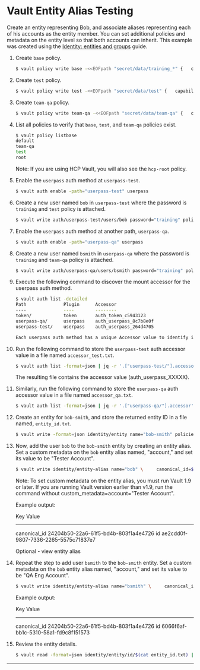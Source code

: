 # Vault Entity Alias Testing
Create an entity representing Bob, and associate aliases representing each of his accounts as the entity member. You can set additional policies and metadata on the entity level so that both accounts can inherit. This example was created using the [Identity: entities and groups](https://developer.hashicorp.com/vault/tutorials/auth-methods/identity) guide.

1. Create `base` policy.
    
    ```bash
    $ vault policy write base -<<EOFpath "secret/data/training_*" {   capabilities = ["create", "read"]}EOF
    ```
    
2. Create `test` policy.
    
    ```bash
    $ vault policy write test -<<EOFpath "secret/data/test" {   capabilities = [ "create", "read", "update", "delete" ]}EOF
    ```

3. Create `team-qa` policy.
    
    ```bash
    $ vault policy write team-qa -<<EOFpath "secret/data/team-qa" {   capabilities = [ "create", "read", "update", "delete" ]}EOF
    ```

4. List all policies to verify that `base`, `test`, and `team-qa` policies exist.
    
    ```bash
    $ vault policy listbase
    default
    team-qa
    test
    root
    ```

    Note: If you are using HCP Vault, you will also see the `hcp-root` policy.

5. Enable the `userpass` auth method at `userpass-test`.
    
    ```bash
    $ vault auth enable -path="userpass-test" userpass
    ```

6. Create a new user named `bob` in `userpass-test` where the password is `training` and `test` policy is attached.
    
    ```bash
    $ vault write auth/userpass-test/users/bob password="training" policies="test"
    ```

7. Enable the `userpass` auth method at another path, `userpass-qa`.
    
    ```bash
    $ vault auth enable -path="userpass-qa" userpass
    ```

8. Create a new user named `bsmith` in `userpass-qa` where the password is `training` and `team-qa` policy is attached.
    
    ```bash
    $ vault write auth/userpass-qa/users/bsmith password="training" policies="team-qa"
    ```

9. Execute the following command to discover the mount accessor for the userpass auth method.
    
    ```bash
    $ vault auth list -detailed
    Path              Plugin      Accessor
    ----              ----        --------
    token/            token       auth_token_c5943123
    userpass-qa/      userpass    auth_userpass_8c7b8e0f
    userpass-test/    userpass    auth_userpass_264d4705

    Each userpass auth method has a unique Accessor value to identify it.

10. Run the following command to store the `userpass-test` auth accessor value in a file named `accessor_test.txt`.
    
    ```bash
    $ vault auth list -format=json | jq -r '.["userpass-test/"].accessor' > accessor_test.txt
    ```

    The resulting file contains the accessor value (auth_userpass_XXXXX).

11. Similarly, run the following command to store the `userpass-qa` auth accessor value in a file named `accessor_qa.txt`.
    
    ```bash
    $ vault auth list -format=json | jq -r '.["userpass-qa/"].accessor' > accessor_qa.txt
    ```

12. Create an entity for `bob-smith`, and store the returned entity ID in a file named, `entity_id.txt`.
    
    ```bash
    $ vault write -format=json identity/entity name="bob-smith" policies="base" \     metadata=organization="ACME Inc." \     metadata=team="QA" \     | jq -r ".data.id" > entity_id.txt
    ```

13. Now, add the user `bob` to the `bob-smith` entity by creating an entity alias. Set a custom metadata on the `bob` entity alias named, "account," and set its value to be "Tester Account".
    
    ```bash
    $ vault write identity/entity-alias name="bob" \     canonical_id=$(cat entity_id.txt) \     mount_accessor=$(cat accessor_test.txt) \     custom_metadata=account="Tester Account"
    ```

    Note: To set custom metadata on the entity alias, you must run Vault 1.9 or later. If you are running Vault version earlier than v1.9, run the command without custom_metadata=account="Tester Account".

    Example output:
    
    Key             Value
    ---             -----
    canonical_id    24204b50-22a6-61f5-bd4b-803f1a4e4726
    id              ae2cdd0f-9807-7336-2265-5575c71837e7

    Optional - view entity alias

14. Repeat the step to add user `bsmith` to the `bob-smith` entity. Set a custom metadata on the `bob` entity alias named, "account," and set its value to be "QA Eng Account".
    
    ```bash
    $ vault write identity/entity-alias name="bsmith" \     canonical_id=$(cat entity_id.txt) \     mount_accessor=$(cat accessor_qa.txt) \     custom_metadata=account="QA Eng Account"
    ```

    Example output:
    
    Key             Value
    ---             -----
    canonical_id    24204b50-22a6-61f5-bd4b-803f1a4e4726
    id              6066f6af-bb1c-5310-58a1-fd9c8f151573

15. Review the entity details.
    
    ```bash
    $ vault read -format=json identity/entity/id/$(cat entity_id.txt) | jq -r ".data"
    ```

---
